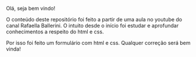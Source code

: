 Olá, seja bem vindo!

O conteúdo deste repositório foi feito a partir de uma aula no youtube do canal Rafaella Ballerini. O intuito desde o início foi estudar e aprofundar conhecimentos a respeito do html e css. 

Por isso foi feito um formulário com html e css. Qualquer correção será bem vinda!